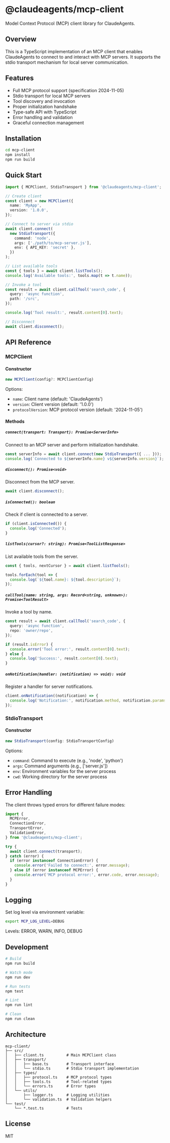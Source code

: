 # @claudeagents/mcp-client

Model Context Protocol (MCP) client library for ClaudeAgents.

## Overview

This is a TypeScript implementation of an MCP client that enables ClaudeAgents to connect to and interact with MCP servers. It supports the stdio transport mechanism for local server communication.

## Features

- Full MCP protocol support (specification 2024-11-05)
- Stdio transport for local MCP servers
- Tool discovery and invocation
- Proper initialization handshake
- Type-safe API with TypeScript
- Error handling and validation
- Graceful connection management

## Installation

```bash
cd mcp-client
npm install
npm run build
```

## Quick Start

```typescript
import { MCPClient, StdioTransport } from '@claudeagents/mcp-client';

// Create client
const client = new MCPClient({
  name: 'MyApp',
  version: '1.0.0',
});

// Connect to server via stdio
await client.connect(
  new StdioTransport({
    command: 'node',
    args: ['./path/to/mcp-server.js'],
    env: { API_KEY: 'secret' },
  })
);

// List available tools
const { tools } = await client.listTools();
console.log('Available tools:', tools.map(t => t.name));

// Invoke a tool
const result = await client.callTool('search_code', {
  query: 'async function',
  path: '/src',
});

console.log('Tool result:', result.content[0].text);

// Disconnect
await client.disconnect();
```

## API Reference

### MCPClient

#### Constructor

```typescript
new MCPClient(config?: MCPClientConfig)
```

Options:
- `name`: Client name (default: 'ClaudeAgents')
- `version`: Client version (default: '1.0.0')
- `protocolVersion`: MCP protocol version (default: '2024-11-05')

#### Methods

##### `connect(transport: Transport): Promise<ServerInfo>`

Connect to an MCP server and perform initialization handshake.

```typescript
const serverInfo = await client.connect(new StdioTransport({ ... }));
console.log(`Connected to ${serverInfo.name} v${serverInfo.version}`);
```

##### `disconnect(): Promise<void>`

Disconnect from the MCP server.

```typescript
await client.disconnect();
```

##### `isConnected(): boolean`

Check if client is connected to a server.

```typescript
if (client.isConnected()) {
  console.log('Connected');
}
```

##### `listTools(cursor?: string): Promise<ToolListResponse>`

List available tools from the server.

```typescript
const { tools, nextCursor } = await client.listTools();

tools.forEach(tool => {
  console.log(`${tool.name}: ${tool.description}`);
});
```

##### `callTool(name: string, args: Record<string, unknown>): Promise<ToolResult>`

Invoke a tool by name.

```typescript
const result = await client.callTool('search_code', {
  query: 'async function',
  repo: 'owner/repo',
});

if (result.isError) {
  console.error('Tool error:', result.content[0].text);
} else {
  console.log('Success:', result.content[0].text);
}
```

##### `onNotification(handler: (notification) => void): void`

Register a handler for server notifications.

```typescript
client.onNotification((notification) => {
  console.log('Notification:', notification.method, notification.params);
});
```

### StdioTransport

#### Constructor

```typescript
new StdioTransport(config: StdioTransportConfig)
```

Options:
- `command`: Command to execute (e.g., 'node', 'python')
- `args`: Command arguments (e.g., ['server.js'])
- `env`: Environment variables for the server process
- `cwd`: Working directory for the server process

## Error Handling

The client throws typed errors for different failure modes:

```typescript
import {
  MCPError,
  ConnectionError,
  TransportError,
  ValidationError,
} from '@claudeagents/mcp-client';

try {
  await client.connect(transport);
} catch (error) {
  if (error instanceof ConnectionError) {
    console.error('Failed to connect:', error.message);
  } else if (error instanceof MCPError) {
    console.error('MCP protocol error:', error.code, error.message);
  }
}
```

## Logging

Set log level via environment variable:

```bash
export MCP_LOG_LEVEL=DEBUG
```

Levels: ERROR, WARN, INFO, DEBUG

## Development

```bash
# Build
npm run build

# Watch mode
npm run dev

# Run tests
npm test

# Lint
npm run lint

# Clean
npm run clean
```

## Architecture

```
mcp-client/
├── src/
│   ├── client.ts          # Main MCPClient class
│   ├── transport/
│   │   ├── base.ts        # Transport interface
│   │   └── stdio.ts       # Stdio transport implementation
│   ├── types/
│   │   ├── protocol.ts    # MCP protocol types
│   │   ├── tools.ts       # Tool-related types
│   │   └── errors.ts      # Error types
│   └── utils/
│       ├── logger.ts      # Logging utilities
│       └── validation.ts  # Validation helpers
└── test/
    └── *.test.ts          # Tests
```

## License

MIT
